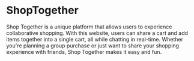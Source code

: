 # ShopTogether
Shop Together is a unique platform that allows users to experience collaborative shopping. With this website, users can share a cart and add items together into a single cart, all while chatting in real-time. Whether you're planning a group purchase or just want to share your shopping experience with friends, Shop Together makes it easy and fun.
